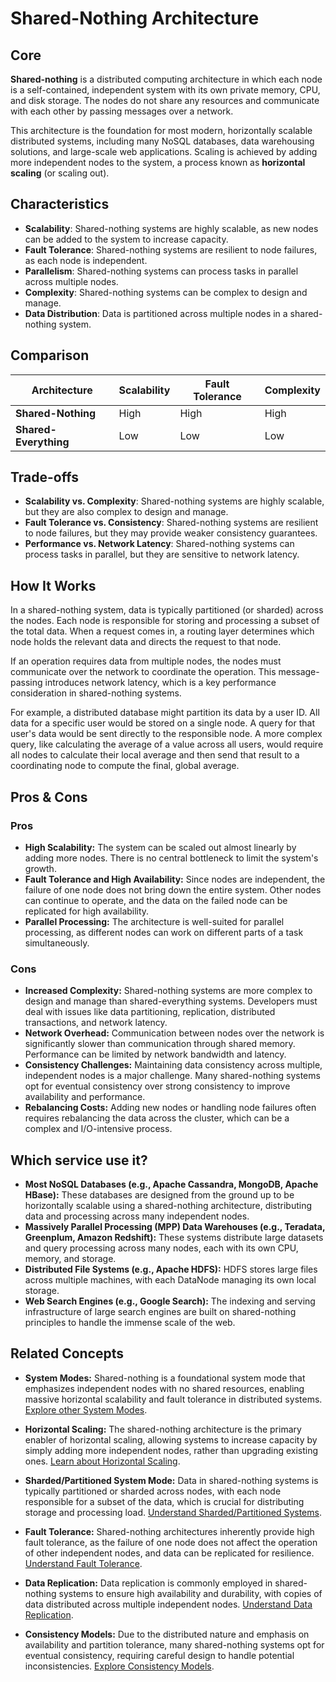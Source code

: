 # Shared-Nothing Architecture

## Core

**Shared-nothing** is a distributed computing architecture in which each node is a self-contained, independent system with its own private memory, CPU, and disk storage. The nodes do not share any resources and communicate with each other by passing messages over a network.

This architecture is the foundation for most modern, horizontally scalable distributed systems, including many NoSQL databases, data warehousing solutions, and large-scale web applications. Scaling is achieved by adding more independent nodes to the system, a process known as **horizontal scaling** (or scaling out).

## Characteristics

- **Scalability**: Shared-nothing systems are highly scalable, as new nodes can be added to the system to increase capacity.
- **Fault Tolerance**: Shared-nothing systems are resilient to node failures, as each node is independent.
- **Parallelism**: Shared-nothing systems can process tasks in parallel across multiple nodes.
- **Complexity**: Shared-nothing systems can be complex to design and manage.
- **Data Distribution**: Data is partitioned across multiple nodes in a shared-nothing system.

## Comparison

| Architecture | Scalability | Fault Tolerance | Complexity |
|---|---|---|---|
| **Shared-Nothing** | High | High | High |
| **Shared-Everything** | Low | Low | Low |

## Trade-offs

- **Scalability vs. Complexity**: Shared-nothing systems are highly scalable, but they are also complex to design and manage.
- **Fault Tolerance vs. Consistency**: Shared-nothing systems are resilient to node failures, but they may provide weaker consistency guarantees.
- **Performance vs. Network Latency**: Shared-nothing systems can process tasks in parallel, but they are sensitive to network latency.

## How It Works

In a shared-nothing system, data is typically partitioned (or sharded) across the nodes. Each node is responsible for storing and processing a subset of the total data. When a request comes in, a routing layer determines which node holds the relevant data and directs the request to that node.

If an operation requires data from multiple nodes, the nodes must communicate over the network to coordinate the operation. This message-passing introduces network latency, which is a key performance consideration in shared-nothing systems.

For example, a distributed database might partition its data by a user ID. All data for a specific user would be stored on a single node. A query for that user's data would be sent directly to the responsible node. A more complex query, like calculating the average of a value across all users, would require all nodes to calculate their local average and then send that result to a coordinating node to compute the final, global average.

## Pros & Cons

### Pros

-   **High Scalability:** The system can be scaled out almost linearly by adding more nodes. There is no central bottleneck to limit the system's growth.
-   **Fault Tolerance and High Availability:** Since nodes are independent, the failure of one node does not bring down the entire system. Other nodes can continue to operate, and the data on the failed node can be replicated for high availability.
-   **Parallel Processing:** The architecture is well-suited for parallel processing, as different nodes can work on different parts of a task simultaneously.

### Cons

-   **Increased Complexity:** Shared-nothing systems are more complex to design and manage than shared-everything systems. Developers must deal with issues like data partitioning, replication, distributed transactions, and network latency.
-   **Network Overhead:** Communication between nodes over the network is significantly slower than communication through shared memory. Performance can be limited by network bandwidth and latency.
-   **Consistency Challenges:** Maintaining data consistency across multiple, independent nodes is a major challenge. Many shared-nothing systems opt for eventual consistency over strong consistency to improve availability and performance.
-   **Rebalancing Costs:** Adding new nodes or handling node failures often requires rebalancing the data across the cluster, which can be a complex and I/O-intensive process.

## Which service use it?

-   **Most NoSQL Databases (e.g., Apache Cassandra, MongoDB, Apache HBase):** These databases are designed from the ground up to be horizontally scalable using a shared-nothing architecture, distributing data and processing across many independent nodes.
-   **Massively Parallel Processing (MPP) Data Warehouses (e.g., Teradata, Greenplum, Amazon Redshift):** These systems distribute large datasets and query processing across many nodes, each with its own CPU, memory, and storage.
-   **Distributed File Systems (e.g., Apache HDFS):** HDFS stores large files across multiple machines, with each DataNode managing its own local storage.
-   **Web Search Engines (e.g., Google Search):** The indexing and serving infrastructure of large search engines are built on shared-nothing principles to handle the immense scale of the web.

## Related Concepts

-   **System Modes:** Shared-nothing is a foundational system mode that emphasizes independent nodes with no shared resources, enabling massive horizontal scalability and fault tolerance in distributed systems. [Explore other System Modes](../README.md).

-   **Horizontal Scaling:** The shared-nothing architecture is the primary enabler of horizontal scaling, allowing systems to increase capacity by simply adding more independent nodes, rather than upgrading existing ones. [Learn about Horizontal Scaling](../../scaling/horizontal/README.md).

-   **Sharded/Partitioned System Mode:** Data in shared-nothing systems is typically partitioned or sharded across nodes, with each node responsible for a subset of the data, which is crucial for distributing storage and processing load. [Understand Sharded/Partitioned Systems](../sharded-partitioned/README.md).

-   **Fault Tolerance:** Shared-nothing architectures inherently provide high fault tolerance, as the failure of one node does not affect the operation of other independent nodes, and data can be replicated for resilience. [Understand Fault Tolerance](../../fault-tolerance/README.md).

-   **Data Replication:** Data replication is commonly employed in shared-nothing systems to ensure high availability and durability, with copies of data distributed across multiple independent nodes. [Understand Data Replication](../../data-replication/README.md).

-   **Consistency Models:** Due to the distributed nature and emphasis on availability and partition tolerance, many shared-nothing systems opt for eventual consistency, requiring careful design to handle potential inconsistencies. [Explore Consistency Models](../../consistency-models/README.md).
